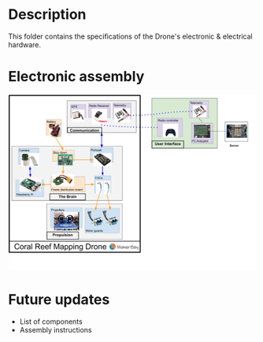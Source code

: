 # Description
This folder contains the specifications of the Drone's electronic  & electrical hardware.

# Electronic assembly
![Diagram of functions](20200401_Diagram.png)

# Future updates
* List of components
* Assembly instructions
